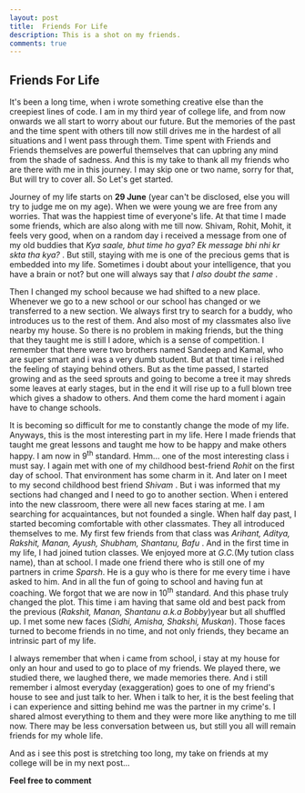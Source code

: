 ```yaml
---
layout: post
title:  Friends For Life
description: This is a shot on my friends. 
comments: true
---
```

## Friends For Life
It's been a long time, when i wrote something creative else than the creepiest lines of code. I am in my third
year of college life, and from now onwards we all start to worry about our future. But the memories of the past and the time spent 
with others till now still drives me in the hardest of all situations and I went pass through them. Time spent with 
Friends and Friends themselves are powerful themselves that can upbring any mind from the shade of sadness. And this is
my take to thank all my friends who are there with me in this journey. I may skip one or two name, sorry for that, But will
try to cover all. So Let's get started.

Journey of my life starts on **29 June** (year can't be disclosed, else you will try to judge me on my age).
When we were young we are free from any worries. That was the happiest time of everyone's life. At that time I made some
friends, which are also along with me till now. Shivam, Rohit, Mohit, it feels very good, when on a random day i received a 
message from one of my old buddies that *Kya saale, bhut time ho gya? Ek message bhi nhi kr skta tha kya?* . But still, staying 
with me is one of the precious gems that is embedded into my life. Sometimes i doubt about your intelligence, that you have 
a brain or not? but one will always say that *I also doubt the same* .

Then I changed my school because we had shifted to a new place. Whenever we go to a new school or our school has changed or
we transferred to a new section. We always first try to search for a buddy, who introduces us to the rest of them. And also 
most of my classmates also live nearby my house. So there is no problem in making friends, but the thing that they taught me
is still I adore, which is a sense of competition. I remember that there were two brothers named Sandeep and Kamal, who are 
super smart and i was a very dumb student. But at that time i relished the feeling of staying behind others. But as the time
passed, I started growing and as the seed sprouts and going to become a tree it may shreds some leaves at early stages, but in the 
end it will rise up to a full blown tree which gives a shadow to others. And them come the hard moment i again have to change schools.

It is becoming so difficult for me to constantly change the mode of my life. Anyways, this is the most interesting part in my 
life. Here I made friends that taught me great lessons and taught me how to be happy and make others happy. I am now in 9<sup>th</sup>
standard. Hmm... one of the most interesting class i must say. I again met with one of my childhood best-friend *Rohit* on the first
day of school. That environment has some charm in it. And later on I meet to my second childhood best friend *Shivam* .
But i was informed that my sections had changed and I need to go to another section. When i entered into the new classroom, there 
were all new faces staring at me. I am searching for acquaintances, but not founded a single. When half day past, I started becoming
comfortable with other classmates. They all introduced themselves to me. My first few friends from that class was *Arihant, Aditya, Rakshit,*
*Manan, Ayush, Shubham, Shantanu, Bafu* . And in the first time in my life, I had joined tution classes. We enjoyed more at *G.C.*(My tution class name), than
at school. I made one friend there who is still one of my partners in crime *Sparsh*. He is a guy who is there for me every time i
have asked to him. And in all the fun of going to school and having fun at coaching. We forgot that we are now in 10<sup>th</sup> standard.
And this phase truly changed the plot. This time i am having that same old and best pack from the previous (*Rakshit, Manan, Shantanu a.k.a Bobby*)year but all shuffled up. I met
some new faces (*Sidhi, Amisha, Shakshi, Muskan*). Those faces turned to become friends in no time, and not only friends, they became an intrinsic part of my life. 

I always remember that when i came from school, i stay at my house for only an hour and used to go to place of my friends. We played
there, we studied there, we laughed there, we made memories there. And i still remember i almost everyday (exaggeration) goes to 
one of my friend's house to see and just talk to her. When i talk to her, it is the best feeling that i can experience and sitting behind
me was the partner in my crime's. I shared almost everything to them and they were more like anything to me till now. There may be less
conversation between us, but still you all will remain friends for my whole life.

And as i see this post is stretching too long, my take on friends at my college will be in my next post...


**Feel free to comment**
